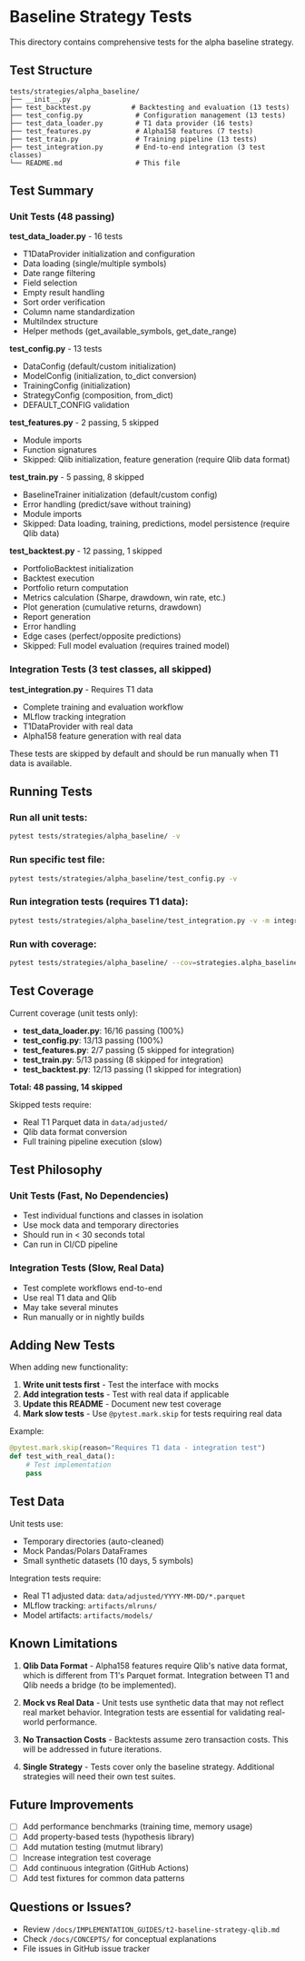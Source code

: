 # Baseline Strategy Tests

This directory contains comprehensive tests for the alpha baseline strategy.

## Test Structure

```
tests/strategies/alpha_baseline/
├── __init__.py
├── test_backtest.py          # Backtesting and evaluation (13 tests)
├── test_config.py             # Configuration management (13 tests)
├── test_data_loader.py        # T1 data provider (16 tests)
├── test_features.py           # Alpha158 features (7 tests)
├── test_train.py              # Training pipeline (13 tests)
├── test_integration.py        # End-to-end integration (3 test classes)
└── README.md                  # This file
```

## Test Summary

### Unit Tests (48 passing)

**test_data_loader.py** - 16 tests
- T1DataProvider initialization and configuration
- Data loading (single/multiple symbols)
- Date range filtering
- Field selection
- Empty result handling
- Sort order verification
- Column name standardization
- MultiIndex structure
- Helper methods (get_available_symbols, get_date_range)

**test_config.py** - 13 tests
- DataConfig (default/custom initialization)
- ModelConfig (initialization, to_dict conversion)
- TrainingConfig (initialization)
- StrategyConfig (composition, from_dict)
- DEFAULT_CONFIG validation

**test_features.py** - 2 passing, 5 skipped
- Module imports
- Function signatures
- Skipped: Qlib initialization, feature generation (require Qlib data format)

**test_train.py** - 5 passing, 8 skipped
- BaselineTrainer initialization (default/custom config)
- Error handling (predict/save without training)
- Module imports
- Skipped: Data loading, training, predictions, model persistence (require Qlib data)

**test_backtest.py** - 12 passing, 1 skipped
- PortfolioBacktest initialization
- Backtest execution
- Portfolio return computation
- Metrics calculation (Sharpe, drawdown, win rate, etc.)
- Plot generation (cumulative returns, drawdown)
- Report generation
- Error handling
- Edge cases (perfect/opposite predictions)
- Skipped: Full model evaluation (requires trained model)

### Integration Tests (3 test classes, all skipped)

**test_integration.py** - Requires T1 data
- Complete training and evaluation workflow
- MLflow tracking integration
- T1DataProvider with real data
- Alpha158 feature generation with real data

These tests are skipped by default and should be run manually when T1 data is available.

## Running Tests

### Run all unit tests:
```bash
pytest tests/strategies/alpha_baseline/ -v
```

### Run specific test file:
```bash
pytest tests/strategies/alpha_baseline/test_config.py -v
```

### Run integration tests (requires T1 data):
```bash
pytest tests/strategies/alpha_baseline/test_integration.py -v -m integration
```

### Run with coverage:
```bash
pytest tests/strategies/alpha_baseline/ --cov=strategies.alpha_baseline --cov-report=html
```

## Test Coverage

Current coverage (unit tests only):
- **test_data_loader.py**: 16/16 passing (100%)
- **test_config.py**: 13/13 passing (100%)
- **test_features.py**: 2/7 passing (5 skipped for integration)
- **test_train.py**: 5/13 passing (8 skipped for integration)
- **test_backtest.py**: 12/13 passing (1 skipped for integration)

**Total: 48 passing, 14 skipped**

Skipped tests require:
- Real T1 Parquet data in `data/adjusted/`
- Qlib data format conversion
- Full training pipeline execution (slow)

## Test Philosophy

### Unit Tests (Fast, No Dependencies)
- Test individual functions and classes in isolation
- Use mock data and temporary directories
- Should run in < 30 seconds total
- Can run in CI/CD pipeline

### Integration Tests (Slow, Real Data)
- Test complete workflows end-to-end
- Use real T1 data and Qlib
- May take several minutes
- Run manually or in nightly builds

## Adding New Tests

When adding new functionality:

1. **Write unit tests first** - Test the interface with mocks
2. **Add integration tests** - Test with real data if applicable
3. **Update this README** - Document new test coverage
4. **Mark slow tests** - Use `@pytest.mark.skip` for tests requiring real data

Example:
```python
@pytest.mark.skip(reason="Requires T1 data - integration test")
def test_with_real_data():
    # Test implementation
    pass
```

## Test Data

Unit tests use:
- Temporary directories (auto-cleaned)
- Mock Pandas/Polars DataFrames
- Small synthetic datasets (10 days, 5 symbols)

Integration tests require:
- Real T1 adjusted data: `data/adjusted/YYYY-MM-DD/*.parquet`
- MLflow tracking: `artifacts/mlruns/`
- Model artifacts: `artifacts/models/`

## Known Limitations

1. **Qlib Data Format** - Alpha158 features require Qlib's native data format, which is different from T1's Parquet format. Integration between T1 and Qlib needs a bridge (to be implemented).

2. **Mock vs Real Data** - Unit tests use synthetic data that may not reflect real market behavior. Integration tests are essential for validating real-world performance.

3. **No Transaction Costs** - Backtests assume zero transaction costs. This will be addressed in future iterations.

4. **Single Strategy** - Tests cover only the baseline strategy. Additional strategies will need their own test suites.

## Future Improvements

- [ ] Add performance benchmarks (training time, memory usage)
- [ ] Add property-based tests (hypothesis library)
- [ ] Add mutation testing (mutmut library)
- [ ] Increase integration test coverage
- [ ] Add continuous integration (GitHub Actions)
- [ ] Add test fixtures for common data patterns

## Questions or Issues?

- Review `/docs/IMPLEMENTATION_GUIDES/t2-baseline-strategy-qlib.md`
- Check `/docs/CONCEPTS/` for conceptual explanations
- File issues in GitHub issue tracker
